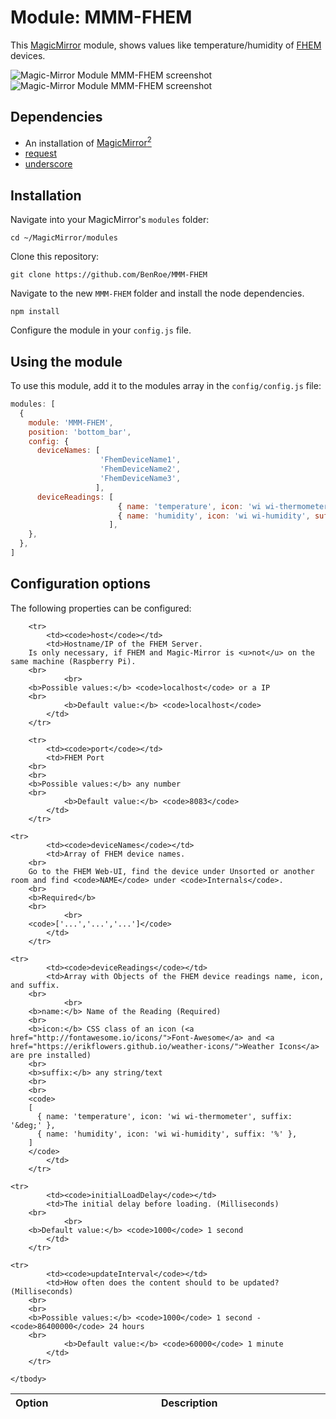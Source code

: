 # Module: MMM-FHEM
This [MagicMirror](https://github.com/MichMich/MagicMirror) module, shows values like temperature/humidity of [FHEM](http://fhem.de) devices.

![Magic-Mirror Module MMM-FHEM screenshot](https://github.com/BenRoe/MMM-FHEM/blob/gh-pages/Screenshot1.png?raw=true)
![Magic-Mirror Module MMM-FHEM screenshot](https://github.com/BenRoe/MMM-FHEM/blob/gh-pages/Screenshot2.png?raw=true)

## Dependencies
- An installation of [MagicMirror<sup>2</sup>](https://github.com/MichMich/MagicMirror)
- [request](https://www.npmjs.com/package/request)
- [underscore](https://www.npmjs.com/package/underscore)

## Installation

Navigate into your MagicMirror's `modules` folder:
```
cd ~/MagicMirror/modules
```

Clone this repository:
```
git clone https://github.com/BenRoe/MMM-FHEM
```

Navigate to the new `MMM-FHEM` folder and install the node dependencies.
```
npm install
```

Configure the module in your `config.js` file.

## Using the module

To use this module, add it to the modules array in the `config/config.js` file:
```javascript
modules: [
  {
    module: 'MMM-FHEM',
    position: 'bottom_bar',
    config: {
      deviceNames: [
                    'FhemDeviceName1',
                    'FhemDeviceName2',
                    'FhemDeviceName3',
                   ],
      deviceReadings: [
                        { name: 'temperature', icon: 'wi wi-thermometer', suffix: '&deg;' },
                        { name: 'humidity', icon: 'wi wi-humidity', suffix: '%' },
                      ],
    },
  },
]
```

## Configuration options

The following properties can be configured:

<table width="100%">
	<!-- why, markdown... -->
	<thead>
		<tr>
			<th>Option</th>
			<th width="100%">Description</th>
		</tr>
	<thead>
	<tbody>

		<tr>
			<td><code>host</code></td>
			<td>Hostname/IP of the FHEM Server.  
        Is only necessary, if FHEM and Magic-Mirror is <u>not</u> on the same machine (Raspberry Pi).
        <br>
				<br>
        <b>Possible values:</b> <code>localhost</code> or a IP
        <br>
				<b>Default value:</b> <code>localhost</code>
			</td>
		</tr>

		<tr>
			<td><code>port</code></td>
			<td>FHEM Port
        <br>
        <br>
        <b>Possible values:</b> any number
        <br>
				<b>Default value:</b> <code>8083</code>
			</td>
		</tr>

    <tr>
			<td><code>deviceNames</code></td>
			<td>Array of FHEM device names.
        <br>
        Go to the FHEM Web-UI, find the device under Unsorted or another room and find <code>NAME</code> under <code>Internals</code>.
        <br>
        <b>Required</b>
        <br>
				<br>
        <code>['...','...','...']</code>
			</td>
		</tr>

    <tr>
			<td><code>deviceReadings</code></td>
			<td>Array with Objects of the FHEM device readings name, icon, and suffix.
        <br>
				<br>
        <b>name:</b> Name of the Reading (Required)
        <br>
        <b>icon:</b> CSS class of an icon (<a href="http://fontawesome.io/icons/">Font-Awesome</a> and <a href="https://erikflowers.github.io/weather-icons/">Weather Icons</a> are pre installed)
        <br>
        <b>suffix:</b> any string/text
        <br>
        <br>
        <code>
        [
          { name: 'temperature', icon: 'wi wi-thermometer', suffix: '&deg;' },
          { name: 'humidity', icon: 'wi wi-humidity', suffix: '%' },
        ]
        </code>
			</td>
		</tr>

    <tr>
			<td><code>initialLoadDelay</code></td>
			<td>The initial delay before loading. (Milliseconds)
        <br>
				<br>
        <b>Default value:</b> <code>1000</code> 1 second
			</td>
		</tr>

    <tr>
			<td><code>updateInterval</code></td>
			<td>How often does the content should to be updated? (Milliseconds)
        <br>
        <br>
        <b>Possible values:</b> <code>1000</code> 1 second - <code>86400000</code> 24 hours
        <br>
				<b>Default value:</b> <code>60000</code> 1 minute
			</td>
		</tr>

	</tbody>
</table>
